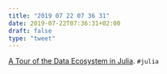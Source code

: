 ```yaml
---
title: "2019 07 22 07 36 31"
date: 2019-07-22T07:36:31+02:00
draft: false
type: "tweet"
---
```

[A Tour of the Data Ecosystem in Julia](https://quinnj.home.blog/2019/07/21/a-tour-of-the-data-ecosystem-in-julia/amp/?__twitter_impression=true). `#julia`

